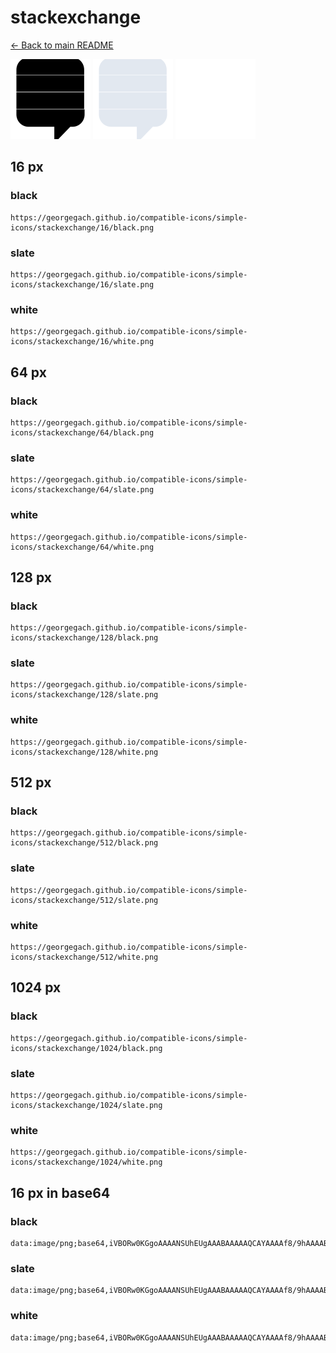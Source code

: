 # stackexchange

[← Back to main README](../../README.md)


<img src="./128/black.png" width="128" alt="stackexchange black icon" />
<img src="./128/slate.png" width="128" alt="stackexchange slate icon" />
<img src="./128/white.png" width="128" alt="stackexchange white icon" />

## 16 px

### black
```
https://georgegach.github.io/compatible-icons/simple-icons/stackexchange/16/black.png
```

### slate
```
https://georgegach.github.io/compatible-icons/simple-icons/stackexchange/16/slate.png
```

### white
```
https://georgegach.github.io/compatible-icons/simple-icons/stackexchange/16/white.png
```

## 64 px

### black
```
https://georgegach.github.io/compatible-icons/simple-icons/stackexchange/64/black.png
```

### slate
```
https://georgegach.github.io/compatible-icons/simple-icons/stackexchange/64/slate.png
```

### white
```
https://georgegach.github.io/compatible-icons/simple-icons/stackexchange/64/white.png
```

## 128 px

### black
```
https://georgegach.github.io/compatible-icons/simple-icons/stackexchange/128/black.png
```

### slate
```
https://georgegach.github.io/compatible-icons/simple-icons/stackexchange/128/slate.png
```

### white
```
https://georgegach.github.io/compatible-icons/simple-icons/stackexchange/128/white.png
```

## 512 px

### black
```
https://georgegach.github.io/compatible-icons/simple-icons/stackexchange/512/black.png
```

### slate
```
https://georgegach.github.io/compatible-icons/simple-icons/stackexchange/512/slate.png
```

### white
```
https://georgegach.github.io/compatible-icons/simple-icons/stackexchange/512/white.png
```

## 1024 px

### black
```
https://georgegach.github.io/compatible-icons/simple-icons/stackexchange/1024/black.png
```

### slate
```
https://georgegach.github.io/compatible-icons/simple-icons/stackexchange/1024/slate.png
```

### white
```
https://georgegach.github.io/compatible-icons/simple-icons/stackexchange/1024/white.png
```

## 16 px in base64

### black
```
data:image/png;base64,iVBORw0KGgoAAAANSUhEUgAAABAAAAAQCAYAAAAf8/9hAAAABmJLR0QA/wD/AP+gvaeTAAAAxElEQVQ4jZ3TPWpCURDF8V8+IIUkgRSmEISk0RVYhbRZQhCyPVfgGmzEHQh5EAgKViIplHwV70VGLXyTA1MMl/PnzNx7KdXDG9b4OVJrFOgKGtUw7tcQzivADeZyuo2AD1wmAcsIuEArCZjBadWcJc1b71+Cd1wlAdMIaMuP0NnGwCZphs+YYIPXJGAVE/xH1zHBN+6TgEls+lio/4wXeIaTAOnhxeF1NvGIhvITDTHAuG7UB+XCCtztH9Zd4heeKsiOfgEKmztlFAW7UAAAAABJRU5ErkJggg==
```

### slate
```
data:image/png;base64,iVBORw0KGgoAAAANSUhEUgAAABAAAAAQCAYAAAAf8/9hAAAABmJLR0QA/wD/AP+gvaeTAAABEElEQVQ4jZ2SMUoDURRFz/0zxEKciKDRSEKwcQepxMJG3EN2pOgq7Ows3IO4AEFwkKAjMgiD2ATnP4vRySQQw/eW73Eu5/G/AMZZMTTsyqSOsBZ/xIyJZC+xj0663eTeAXj5C0RvGQwg0QINSmenAPHPeAPpdRk8q0KnLpD4BL8WxquYGpitgHaDDCADcFWBiwJhzCq2MnD2jFkSUhDJPUwLoB96QontQ32CTUJgAMFXbVB9Dh5DCgz7mBr8J0a7NpDkgb0QXtJdw8CfC/IAPo8cZwD6nYyzYujFSObnnlNbJg4Fq0AqdI1x2dtp384ULMrT2/uBSt0g5R6OBtvraXMfLwKbMacycu64v5mk87tvZtVR8/W4LkQAAAAASUVORK5CYII=
```

### white
```
data:image/png;base64,iVBORw0KGgoAAAANSUhEUgAAABAAAAAQCAYAAAAf8/9hAAAABmJLR0QA/wD/AP+gvaeTAAAAzklEQVQ4jZ2TP0oDQRxG32jAQqKQQgtBSJp4gq2CrUcQwet5gj2DjXgDwYWAGNhKlhQJ6rPZXYa1cH9+1QzD93jzDwC1UNfqzr+zUyv1ii7q44jiMCXApGXMgA2xnOeALTANAj5ywBFwEQS8Axy0k8Ngue92Bm/ASRDwkgMuiW9h2WsA+2AZ4DM32AOvQUCTG/wnp7nBN7AIAp77kXqn1oFnXKu3ACmDFMA9v6/zDLgGjoEKKIGHlNLTKE91pTbtD5wP18ce4hdwk1Kqhgs/lsTH3jHSoDcAAAAASUVORK5CYII=
```

